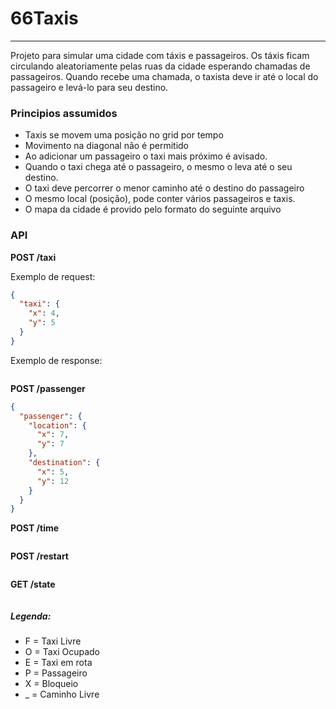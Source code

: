 # 66Taxis
------------------------------------------------

Projeto para simular uma cidade com táxis e passageiros. 
Os táxis ficam circulando aleatoriamente pelas ruas da cidade esperando chamadas de passageiros. 
Quando recebe uma chamada, o taxista deve ir até o local do passageiro e levá-lo para seu destino.

### Principios assumidos
  - Taxis se movem uma posição no grid por tempo
  - Movimento na diagonal não é permitido
  - Ao adicionar um passageiro o taxi mais próximo é avisado.
  - Quando o taxi chega até o passageiro, o mesmo o leva até o seu destino.
  - O taxi deve percorrer o menor caminho até o destino do passageiro
  - O mesmo local (posição), pode conter vários passageiros e taxis.
  - O mapa da cidade é provido pelo formato do seguinte arquivo <adicionar arquivo>
  
### API
**POST /taxi**

Exemplo de request:
```json
{
  "taxi": {
    "x": 4,
    "y": 5
  }
}
```

Exemplo de response:
```json
```

**POST /passenger**
```json
{
  "passenger": {
    "location": {
      "x": 7,
      "y": 7
    },
    "destination": {
      "x": 5,
      "y": 12
    }
  }
}
```

**POST /time**
```json
```

**POST /restart**
```json
```

**GET /state**
```json
```

##### Legenda:
- F = Taxi Livre
- O = Taxi Ocupado
- E = Taxi em rota
- P = Passageiro
- X = Bloqueio
- _ = Caminho Livre